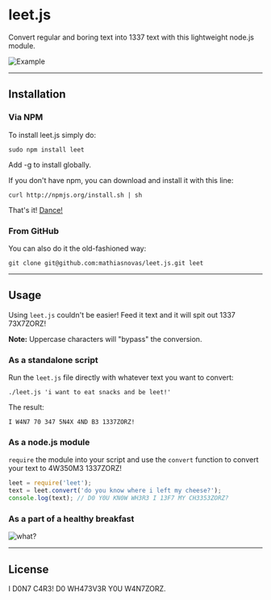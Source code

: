 # leet.js

Convert regular and boring text into 1337 text with this lightweight node.js module.

![Example](http://i.imgur.com/BTuE3Sp.gif)

***

## Installation

### Via NPM

To install leet.js simply do:

    sudo npm install leet

Add -g to install globally.

If you don't have npm, you can download and install it with this line:

    curl http://npmjs.org/install.sh | sh

That's it! [Dance!](http://www.youtube.com/watch?v=8grzRgQ_AWY)

### From GitHub

You can also do it the old-fashioned way:

    git clone git@github.com:mathiasnovas/leet.js.git leet

***

## Usage

Using `leet.js` couldn't be easier! Feed it text and it will spit out 1337 73X7ZORZ!

**Note:** Uppercase characters will "bypass" the conversion.

### As a standalone script

Run the `leet.js` file directly with whatever text you want to convert:

    ./leet.js 'i want to eat snacks and be leet!'

The result:

    I W4N7 70 347 5N4X 4ND B3 1337ZORZ!

### As a node.js module

`require` the module into your script and use the `convert` function to convert your text to 4W350M3 1337ZORZ!

```javascript
leet = require('leet');
text = leet.convert('do you know where i left my cheese?');
console.log(text); // D0 Y0U KN0W WH3R3 I 13F7 MY CH3353ZORZ?
```

### As a part of a healthy breakfast

![what?](http://i.imgur.com/YzqetHc.jpg)

***

## License

I D0N7 C4R3! D0 WH473V3R Y0U W4N7ZORZ.
